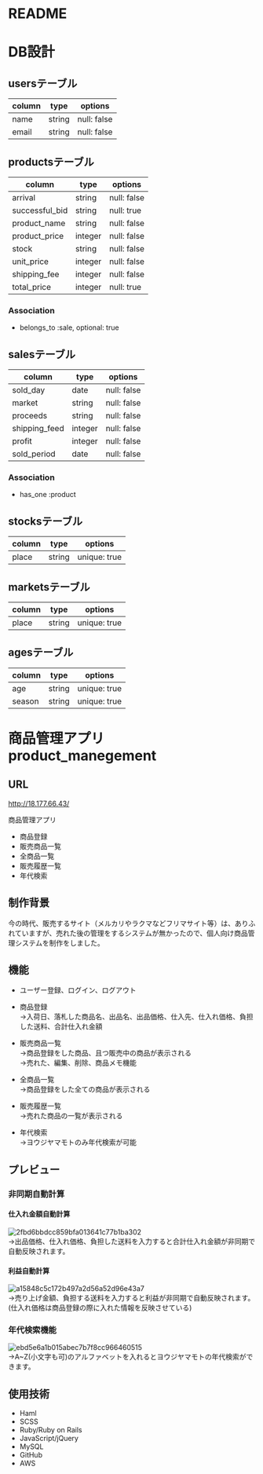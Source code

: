 # README

# DB設計
## usersテーブル
|column|type|options|
|------|----|-------|
|name|string|null: false|
|email|string|null: false|

## productsテーブル
|column|type|options|
|------|----|-------|
|arrival|string|null: false|
|successful_bid|string|null: true|
|product_name|string|null: false|
|product_price|integer|null: false|
|stock|string|null: false|
|unit_price|integer|null: false|
|shipping_fee|integer|null: false|
|total_price|integer|null: true|

### Association
- belongs_to :sale, optional: true

## salesテーブル
|column|type|options|
|------|----|-------|
|sold_day|date|null: false|
|market|string|null: false|
|proceeds|string|null: false|
|shipping_feed|integer|null: false|
|profit|integer|null: false|
|sold_period|date|null: false|

### Association
- has_one :product

## stocksテーブル
|column|type|options|
|------|----|-------|
|place|string|unique: true|

## marketsテーブル
|column|type|options|
|------|----|-------|
|place|string|unique: true|

## agesテーブル
|column|type|options|
|------|----|-------|
|age|string|unique: true|
|season|string|unique: true|




# 商品管理アプリ product_manegement

## URL

http://18.177.66.43/

商品管理アプリ
- 商品登録
- 販売商品一覧
- 全商品一覧
- 販売履歴一覧
- 年代検索

## 制作背景
今の時代、販売するサイト（メルカリやラクマなどフリマサイト等）は、ありふれていますが、売れた後の管理をするシステムが無かったので、個人向け商品管理システムを制作をしました。

## 機能

- ユーザー登録、ログイン、ログアウト

- 商品登録  
  →入荷日、落札した商品名、出品名、出品価格、仕入先、仕入れ価格、負担した送料、合計仕入れ金額

- 販売商品一覧  
  →商品登録をした商品、且つ販売中の商品が表示される  
  →売れた、編集、削除、商品メモ機能

- 全商品一覧  
  →商品登録をした全ての商品が表示される

- 販売履歴一覧  
  →売れた商品の一覧が表示される

-  年代検索  
  →ヨウジヤマモトのみ年代検索が可能

## プレビュー
### 非同期自動計算  
#### 仕入れ金額自動計算
  ![2fbd6bbdcc859bfa013641c77b1ba302](https://user-images.githubusercontent.com/55130952/70225361-3b8d4700-1792-11ea-8204-f61935650455.gif)  
  →出品価格、仕入れ価格、負担した送料を入力すると合計仕入れ金額が非同期で自動反映されます。  

#### 利益自動計算
  ![a15848c5c172b497a2d56a52d96e43a7](https://user-images.githubusercontent.com/55130952/70225726-eaca1e00-1792-11ea-866b-1f65b10b9b3e.gif)  
  →売り上げ金額、負担する送料を入力すると利益が非同期で自動反映されます。(仕入れ価格は商品登録の際に入れた情報を反映させている)

### 年代検索機能  
  ![ebd5e6a1b015abec7b7f8cc966460515](https://user-images.githubusercontent.com/55130952/70225852-2d8bf600-1793-11ea-9407-f96226953205.gif)  
    →A~Z(小文字も可)のアルファベットを入れるとヨウジヤマモトの年代検索ができます。

## 使用技術
- Haml
- SCSS
- Ruby/Ruby on Rails
- JavaScript/jQuery
- MySQL
- GitHub
- AWS